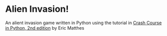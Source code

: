 # Alien Invasion!
An alient invasion game written in Python using the tutorial in [Crash Course in Python, 2nd edition](https://nostarch.com/pythoncrashcourse2e) by Eric Matthes